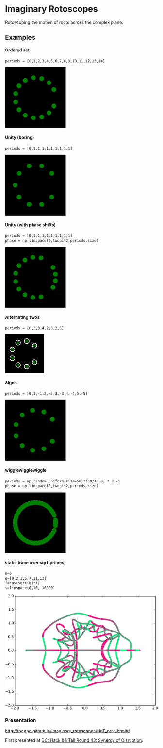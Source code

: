 # Imaginary Rotoscopes

Rotoscoping the motion of roots across the complex plane.

## Examples

#### Ordered set
 
    periods = [0,1,2,3,4,5,6,7,8,9,10,11,12,13,14]

![](figures/ordered_15.gif)	

#### Unity (boring)

    periods = [0,1,1,1,1,1,1,1,1,1]

![](figures/unity.gif)

#### Unity (with phase shifts)

    periods = [0,1,1,1,1,1,1,1,1,1]
    phase = np.linspace(0,twopi*2,periods.size)

![](figures/unity_phase.gif)

#### Alternating twos

    periods = [0,2,3,4,2,5,2,6]

![](figures/alternate.gif)
 
#### Signs

    periods = [0,1,-1,2,-2,3,-3,4,-4,5,-5]

![](figures/signs.gif)

#### wigglewigglewiggle

    periods = np.random.uniform(size=50)*(50/10.0) * 2 -1
    phase = np.linspace(0,twopi*2,periods.size)

![](figures/wigglewigglewiggle.gif)

#### static trace over sqrt(primes)
  
    n=6
    q=[0,2,3,5,7,11,13]
    f=cos(sqrt(q)*t)
    t=linspace(0,10, 10000)

![](figures/simple_6.png)

### Presentation

http://thoppe.github.io/imaginary_rotoscopes/HnT_pres.html#/

First presented at [DC: Hack && Tell Round 43: Synergy of Disruption](https://www.meetup.com/DC-Hack-and-Tell/events/236404145/).
